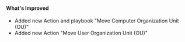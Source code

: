 #### What's Improved
- Added new Action and playbook "Move Computer Organization Unit (OU)"
- Added new Action "Move User Organization Unit (OU)"
